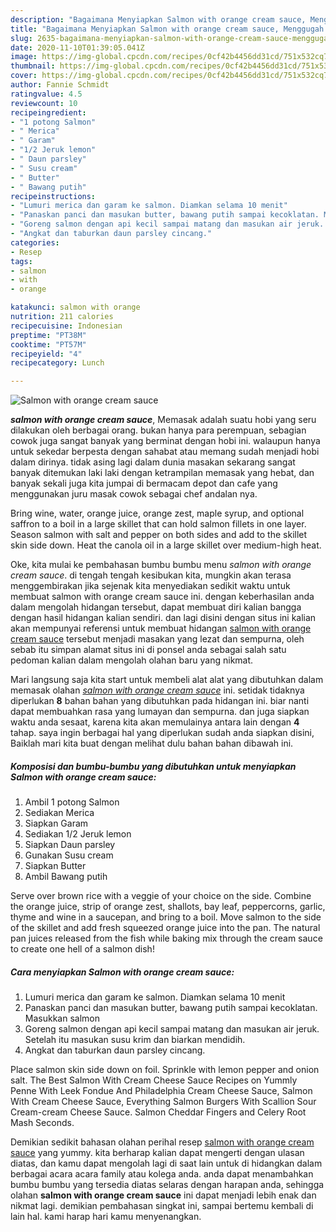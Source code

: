```yaml
---
description: "Bagaimana Menyiapkan Salmon with orange cream sauce, Menggugah Selera"
title: "Bagaimana Menyiapkan Salmon with orange cream sauce, Menggugah Selera"
slug: 2635-bagaimana-menyiapkan-salmon-with-orange-cream-sauce-menggugah-selera
date: 2020-11-10T01:39:05.041Z
image: https://img-global.cpcdn.com/recipes/0cf42b4456dd31cd/751x532cq70/salmon-with-orange-cream-sauce-foto-resep-utama.jpg
thumbnail: https://img-global.cpcdn.com/recipes/0cf42b4456dd31cd/751x532cq70/salmon-with-orange-cream-sauce-foto-resep-utama.jpg
cover: https://img-global.cpcdn.com/recipes/0cf42b4456dd31cd/751x532cq70/salmon-with-orange-cream-sauce-foto-resep-utama.jpg
author: Fannie Schmidt
ratingvalue: 4.5
reviewcount: 10
recipeingredient:
- "1 potong Salmon"
- " Merica"
- " Garam"
- "1/2 Jeruk lemon"
- " Daun parsley"
- " Susu cream"
- " Butter"
- " Bawang putih"
recipeinstructions:
- "Lumuri merica dan garam ke salmon. Diamkan selama 10 menit"
- "Panaskan panci dan masukan butter, bawang putih sampai kecoklatan. Masukkan salmon"
- "Goreng salmon dengan api kecil sampai matang dan masukan air jeruk. Setelah itu masukan susu krim dan biarkan mendidih."
- "Angkat dan taburkan daun parsley cincang."
categories:
- Resep
tags:
- salmon
- with
- orange

katakunci: salmon with orange 
nutrition: 211 calories
recipecuisine: Indonesian
preptime: "PT38M"
cooktime: "PT57M"
recipeyield: "4"
recipecategory: Lunch

---
```



![Salmon with orange cream sauce](https://img-global.cpcdn.com/recipes/0cf42b4456dd31cd/751x532cq70/salmon-with-orange-cream-sauce-foto-resep-utama.jpg)

<b><i>salmon with orange cream sauce</i></b>, Memasak adalah suatu hobi yang seru dilakukan oleh berbagai orang. bukan hanya para perempuan, sebagian cowok juga sangat banyak yang berminat dengan hobi ini. walaupun hanya untuk sekedar berpesta dengan sahabat atau memang sudah menjadi hobi dalam dirinya. tidak asing lagi dalam dunia masakan sekarang sangat banyak ditemukan laki laki dengan ketrampilan memasak yang hebat, dan banyak sekali juga kita jumpai di bermacam depot dan cafe yang menggunakan juru masak cowok sebagai chef andalan nya.

Bring wine, water, orange juice, orange zest, maple syrup, and optional saffron to a boil in a large skillet that can hold salmon fillets in one layer. Season salmon with salt and pepper on both sides and add to the skillet skin side down. Heat the canola oil in a large skillet over medium-high heat.

Oke, kita mulai ke pembahasan bumbu bumbu menu <i>salmon with orange cream sauce</i>. di tengah tengah kesibukan kita, mungkin akan terasa menggembirakan jika sejenak kita menyediakan sedikit waktu untuk membuat salmon with orange cream sauce ini. dengan keberhasilan anda dalam mengolah hidangan tersebut, dapat membuat diri kalian bangga dengan hasil hidangan kalian sendiri. dan lagi disini dengan situs ini kalian akan mempunyai referensi untuk membuat hidangan <u>salmon with orange cream sauce</u> tersebut menjadi masakan yang lezat dan sempurna, oleh sebab itu simpan alamat situs ini di ponsel anda sebagai salah satu pedoman kalian dalam mengolah olahan baru yang nikmat.


Mari langsung saja kita start untuk membeli alat alat yang dibutuhkan dalam memasak olahan <u><i>salmon with orange cream sauce</i></u> ini. setidak tidaknya diperlukan <b>8</b> bahan bahan yang dibutuhkan pada hidangan ini. biar nanti dapat membuahkan rasa yang lumayan dan sempurna. dan juga siapkan waktu anda sesaat, karena kita akan memulainya antara lain dengan <b>4</b> tahap. saya ingin berbagai hal yang diperlukan sudah anda siapkan disini, Baiklah mari kita buat dengan melihat dulu bahan bahan dibawah ini.

<!--inarticleads1-->

##### Komposisi dan bumbu-bumbu yang dibutuhkan untuk menyiapkan Salmon with orange cream sauce:

1. Ambil 1 potong Salmon
1. Sediakan  Merica
1. Siapkan  Garam
1. Sediakan 1/2 Jeruk lemon
1. Siapkan  Daun parsley
1. Gunakan  Susu cream
1. Siapkan  Butter
1. Ambil  Bawang putih


Serve over brown rice with a veggie of your choice on the side. Combine the orange juice, strip of orange zest, shallots, bay leaf, peppercorns, garlic, thyme and wine in a saucepan, and bring to a boil. Move salmon to the side of the skillet and add fresh squeezed orange juice into the pan. The natural pan juices released from the fish while baking mix through the cream sauce to create one hell of a salmon dish! 

<!--inarticleads2-->

##### Cara menyiapkan Salmon with orange cream sauce:

1. Lumuri merica dan garam ke salmon. Diamkan selama 10 menit
1. Panaskan panci dan masukan butter, bawang putih sampai kecoklatan. Masukkan salmon
1. Goreng salmon dengan api kecil sampai matang dan masukan air jeruk. Setelah itu masukan susu krim dan biarkan mendidih.
1. Angkat dan taburkan daun parsley cincang.


Place salmon skin side down on foil. Sprinkle with lemon pepper and onion salt. The Best Salmon With Cream Cheese Sauce Recipes on Yummly Penne With Leek Fondue And Philadelphia Cream Cheese Sauce, Salmon With Cream Cheese Sauce, Everything Salmon Burgers With Scallion Sour Cream-cream Cheese Sauce. Salmon Cheddar Fingers and Celery Root Mash Seconds. 

Demikian sedikit bahasan olahan perihal resep <u>salmon with orange cream sauce</u> yang yummy. kita berharap kalian dapat mengerti dengan ulasan diatas, dan kamu dapat mengolah lagi di saat lain untuk di hidangkan dalam berbagai acara acara family atau kolega anda. anda dapat menambahkan bumbu bumbu yang tersedia diatas selaras dengan harapan anda, sehingga olahan <b>salmon with orange cream sauce</b> ini dapat menjadi lebih enak dan nikmat lagi. demikian pembahasan singkat ini, sampai bertemu kembali di lain hal. kami harap hari kamu menyenangkan.
